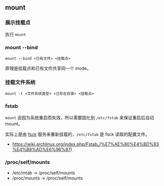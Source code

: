 ## mount

### 展示挂载点

执行 `mount`

### mount --bind

`mount --bind <已有文件> <挂载点>`

原理是挂载点和已有文件共享同一个 inode。

### 挂载文件系统

`mount -t <文件系统类型> <已存在目录> <挂载点>`

### fstab

`mount` 会因为系统重启而失效，所以需要固化到 `/etc/fstab` 来保证重启后自动 mount。

实际上是由 [fsck](https://wiki.archlinux.org/index.php/Fsck) 服务来重新挂载的，`/etc/fstab` 是 fsck 读取的配置文件。

- https://wiki.archlinux.org/index.php/Fstab_(%E7%AE%80%E4%BD%93%E4%B8%AD%E6%96%87)


### /proc/self/mounts

- /etc/mtab -> /proc/self/mounts
- /proc/mounts -> /proc/self/mounts
